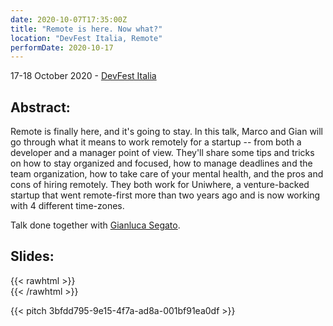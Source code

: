 ```yaml
---
date: 2020-10-07T17:35:00Z
title: "Remote is here. Now what?"
location: "DevFest Italia, Remote"
performDate: 2020-10-17
---
```


17-18 October 2020 - [DevFest Italia](https://www.devfest.it/)

## Abstract:
Remote is finally here, and it's going to stay. In this talk, Marco and Gian will go through what it means to work remotely for a startup -- from both a developer and a manager point of view. They'll share some tips and tricks on how to stay organized and focused, how to manage deadlines and the team organization, how to take care of your mental health, and the pros and cons of hiring remotely. They both work for Uniwhere, a venture-backed startup that went remote-first more than two years ago and is now working with 4 different time-zones.

Talk done together with [Gianluca Segato](https://giansegato.com/).

## Slides:

{{< rawhtml >}} <br> {{< /rawhtml >}}


{{< pitch 3bfdd795-9e15-4f7a-ad8a-001bf91ea0df >}}
